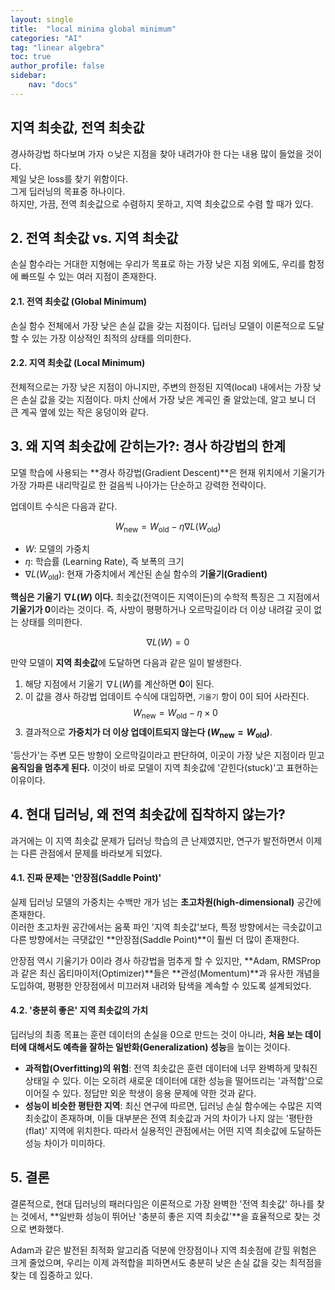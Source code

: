 ```yaml
---
layout: single
title:  "local minima global minimum"
categories: "AI"
tag: "linear algebra"
toc: true
author_profile: false
sidebar:
    nav: "docs"
---
```


## 지역 최솟값, 전역 최솟값

경사하강법 하다보며 가자 ㅇ낮은 지점을 찾아 내려가야 한 다는 내용 많이 들었을 것이다.  
제일 낮은 loss를 찾기 위함이다.  
그게 딥러닝의 목표중 하나이다.  
하지만, 가끔, 전역 최솟값으로 수렴하지 못하고, 지역 최솟값으로 수렴 할 때가 있다.  

## 2. 전역 최솟값 vs. 지역 최솟값

손실 함수라는 거대한 지형에는 우리가 목표로 하는 가장 낮은 지점 외에도, 우리를 함정에 빠뜨릴 수 있는 여러 지점이 존재한다.

#### 2.1. 전역 최솟값 (Global Minimum)

손실 함수 전체에서 가장 낮은 손실 값을 갖는 지점이다. 딥러닝 모델이 이론적으로 도달할 수 있는 가장 이상적인 최적의 상태를 의미한다.

#### 2.2. 지역 최솟값 (Local Minimum)

전체적으로는 가장 낮은 지점이 아니지만, 주변의 한정된 지역(local) 내에서는 가장 낮은 손실 값을 갖는 지점이다. 마치 산에서 가장 낮은 계곡인 줄 알았는데, 알고 보니 더 큰 계곡 옆에 있는 작은 웅덩이와 같다.

## 3. 왜 지역 최솟값에 갇히는가?: 경사 하강법의 한계

모델 학습에 사용되는 **경사 하강법(Gradient Descent)**은 현재 위치에서 기울기가 가장 가파른 내리막길로 한 걸음씩 나아가는 단순하고 강력한 전략이다.  

업데이트 수식은 다음과 같다.  

$$W_{\text{new}} = W_{\text{old}} - \eta \nabla L(W_{\text{old}})$$

* $W$: 모델의 가중치
* $\eta$: 학습률 (Learning Rate), 즉 보폭의 크기
* $\nabla L(W_{\text{old}})$: 현재 가중치에서 계산된 손실 함수의 **기울기(Gradient)**

**핵심은 기울기 $\nabla L(W)$ 이다.** 최솟값(전역이든 지역이든)의 수학적 특징은 그 지점에서 **기울기가 0**이라는 것이다. 즉, 사방이 평평하거나 오르막길이라 더 이상 내려갈 곳이 없는 상태를 의미한다.

$$\nabla L(W) = 0$$

만약 모델이 **지역 최솟값**에 도달하면 다음과 같은 일이 발생한다.

1.  해당 지점에서 기울기 $\nabla L(W)$를 계산하면 **0**이 된다.
2.  이 값을 경사 하강법 업데이트 수식에 대입하면, `기울기` 항이 0이 되어 사라진다.
    $$W_{\text{new}} = W_{\text{old}} - \eta \times 0$$
3.  결과적으로 **가중치가 더 이상 업데이트되지 않는다 ($W_{\text{new}} = W_{\text{old}}$)**.

'등산가'는 주변 모든 방향이 오르막길이라고 판단하여, 이곳이 가장 낮은 지점이라 믿고 **움직임을 멈추게 된다.** 이것이 바로 모델이 지역 최솟값에 '갇힌다(stuck)'고 표현하는 이유이다.

## 4. 현대 딥러닝, 왜 전역 최솟값에 집착하지 않는가?

과거에는 이 지역 최솟값 문제가 딥러닝 학습의 큰 난제였지만, 연구가 발전하면서 이제는 다른 관점에서 문제를 바라보게 되었다.  

#### 4.1. 진짜 문제는 '안장점(Saddle Point)'

실제 딥러닝 모델의 가중치는 수백만 개가 넘는 **초고차원(high-dimensional)** 공간에 존재한다.  
이러한 초고차원 공간에서는 움푹 파인 '지역 최솟값'보다, 특정 방향에서는 극솟값이고 다른 방향에서는 극댓값인 **안장점(Saddle Point)**이 훨씬 더 많이 존재한다.  

안장점 역시 기울기가 0이라 경사 하강법을 멈추게 할 수 있지만, **Adam, RMSProp과 같은 최신 옵티마이저(Optimizer)**들은 **관성(Momentum)**과 유사한 개념을 도입하여, 평평한 안장점에서 미끄러져 내려와 탐색을 계속할 수 있도록 설계되었다.  

#### 4.2. '충분히 좋은' 지역 최솟값의 가치

딥러닝의 최종 목표는 훈련 데이터의 손실을 0으로 만드는 것이 아니라, **처음 보는 데이터에 대해서도 예측을 잘하는 일반화(Generalization) 성능**을 높이는 것이다.  

* **과적합(Overfitting)의 위험**: 전역 최솟값은 훈련 데이터에 너무 완벽하게 맞춰진 상태일 수 있다. 이는 오히려 새로운 데이터에 대한 성능을 떨어뜨리는 '과적합'으로 이어질 수 있다. 정답만 외운 학생이 응용 문제에 약한 것과 같다.  
* **성능이 비슷한 평탄한 지역**: 최신 연구에 따르면, 딥러닝 손실 함수에는 수많은 지역 최솟값이 존재하며, 이들 대부분은 전역 최솟값과 거의 차이가 나지 않는 '평탄한(flat)' 지역에 위치한다. 따라서 실용적인 관점에서는 어떤 지역 최솟값에 도달하든 성능 차이가 미미하다.  

## 5. 결론

결론적으로, 현대 딥러닝의 패러다임은 이론적으로 가장 완벽한 '전역 최솟값' 하나를 찾는 것에서, **일반화 성능이 뛰어난 '충분히 좋은 지역 최솟값'**을 효율적으로 찾는 것으로 변화했다.  

Adam과 같은 발전된 최적화 알고리즘 덕분에 안장점이나 지역 최솟점에 갇힐 위험은 크게 줄었으며, 우리는 이제 과적합을 피하면서도 충분히 낮은 손실 값을 갖는 최적점을 찾는 데 집중하고 있다.  